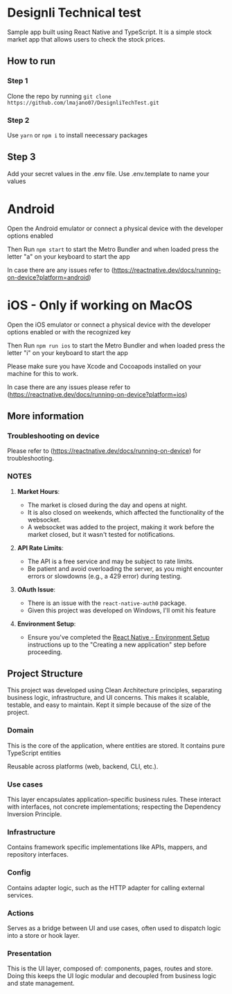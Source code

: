 # Designli Technical test

Sample app built using React Native and TypeScript. It is a simple stock market app that allows users to check the stock prices.

## How to run

### Step 1

Clone the repo by running `git clone https://github.com/lmajano07/DesignliTechTest.git`

### Step 2

Use `yarn` or `npm i` to install neecessary packages

## Step 3

Add your secret values in the .env file. Use .env.template to name your values

# Android

Open the Android emulator or connect a physical device with the developer options enabled

Then Run `npm start` to start the Metro Bundler and when loaded press the letter "a" on your keyboard to start the app

In case there are any issues refer to (https://reactnative.dev/docs/running-on-device?platform=android)

# iOS - Only if working on MacOS

Open the iOS emulator or connect a physical device with the developer options enabled or with the recognized key

Then Run `npm run ios` to start the Metro Bundler and when loaded press the letter "i" on your keyboard to start the app

Please make sure you have Xcode and Cocoapods installed on your machine for this to work.

In case there are any issues please refer to (https://reactnative.dev/docs/running-on-device?platform=ios)

## More information

### Troubleshooting on device

Please refer to (https://reactnative.dev/docs/running-on-device) for troubleshooting.

### NOTES

1. **Market Hours**:

   - The market is closed during the day and opens at night.
   - It is also closed on weekends, which affected the functionality of the websocket.
   - A websocket was added to the project, making it work before the market closed, but it wasn't tested for notifications.

2. **API Rate Limits**:

   - The API is a free service and may be subject to rate limits.
   - Be patient and avoid overloading the server, as you might encounter errors or slowdowns (e.g., a 429 error) during testing.

3. **OAuth Issue**:

   - There is an issue with the `react-native-auth0` package.
   - Given this project was developed on Windows, I'll omit his feature

4. **Environment Setup**:
   - Ensure you've completed the [React Native - Environment Setup](https://reactnative.dev/docs/getting-started-without-a-framework) instructions up to the "Creating a new application" step before proceeding.

## Project Structure

This project was developed using Clean Architecture principles, separating business logic, infrastructure, and UI concerns. This makes it scalable, testable, and easy to maintain. Kept it simple because of the size of the project.

### Domain

This is the core of the application, where entities are stored. It contains pure TypeScript entities

Reusable across platforms (web, backend, CLI, etc.).

### Use cases

This layer encapsulates application-specific business rules. These interact with interfaces, not concrete implementations; respecting the Dependency Inversion Principle.

### Infrastructure

Contains framework specific implementations like APIs, mappers, and repository interfaces.

### Config

Contains adapter logic, such as the HTTP adapter for calling external services.

### Actions

Serves as a bridge between UI and use cases, often used to dispatch logic into a store or hook layer.

### Presentation

This is the UI layer, composed of: components, pages, routes and store. Doing this keeps the UI logic modular and decoupled from business logic and state management.
